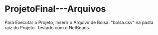 # ProjetoFinal---Arquivos

Para Executar o Projeto, Inserir o Arquivo de Bolsa: "bolsa.csv" na pasta raiz do Projeto. 
Testado com o NetBeans
